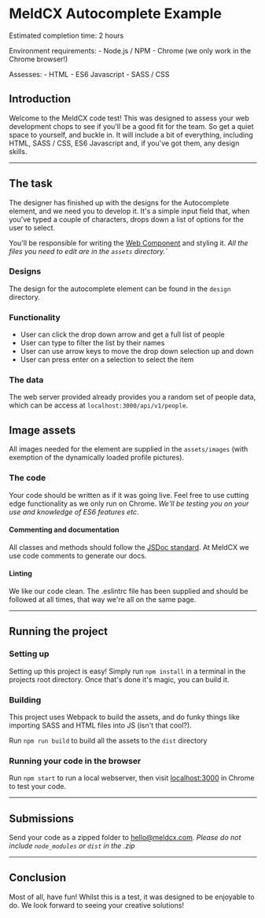 # MeldCX Autocomplete Example

Estimated completion time: 2 hours

Environment requirements:
    - Node.js / NPM
    - Chrome (we only work in the Chrome browser!)

Assesses:
    - HTML
    - ES6 Javascript
    - SASS / CSS


## Introduction
Welcome to the MeldCX code test! This was designed to assess your web
development chops to see if you'll be a good fit for the team. So get a quiet
space to yourself, and buckle in. It will include a bit of everything, including
HTML, SASS / CSS, ES6 Javascript and, if you've got them, any design skills.


---


## The task
The designer has finished up with the designs for the Autocomplete element, and
we need you to develop it. It's a simple input field that, when you've typed a
couple of characters, drops down a list of options for the user to select.

You'll be responsible for writing the [Web Component](https://developer.mozilla.org/en-US/docs/Web/Web_Components/Custom_Elements)
and styling it. *All the files you need to edit are in the `assets` directory.`*


### Designs
The design for the autocomplete element can be found in the `design` directory.


### Functionality
- User can click the drop down arrow and get a full list of people
- User can type to filter the list by their names
- User can use arrow keys to move the drop down selection up and down
- User can press enter on a selection to select the item


### The data
The web server provided already provides you a random set of people data, which
can be access at `localhost:3000/api/v1/people`.


## Image assets
All images needed for the element are supplied in the `assets/images` (with
exemption of the dynamically loaded profile pictures).


### The code
Your code should be written as if it was going live. Feel free to use cutting
edge functionality as we only run on Chrome. *We'll be testing you on your use
and knowledge of ES6 features etc*.

#### Commenting and documentation
All classes and methods should follow the [JSDoc standard](usejsdoc.org). At
MeldCX we use code comments to generate our docs.

#### Linting
We like our code clean. The .eslintrc file has been supplied and should be
followed at all times, that way we're all on the same page.


---


## Running the project

### Setting up
Setting up this project is easy! Simply run `npm install` in a terminal in the
projects root directory. Once that's done it's magic, you can build it.


### Building
This project uses Webpack to build the assets, and do funky things like
importing SASS and HTML files into JS (isn't that cool?).

Run `npm run build` to build all the assets to the `dist` directory


### Running your code in the browser
Run `npm start` to run a local webserver, then visit
[localhost:3000](http://localhost:3000) in Chrome to test your code.


---


## Submissions
Send your code as a zipped folder to hello@meldcx.com. *Please do not include
`node_modules` or `dist` in the .zip*

---


## Conclusion
Most of all, have fun! Whilst this is a test, it was designed to be enjoyable
to do. We look forward to seeing your creative solutions!
